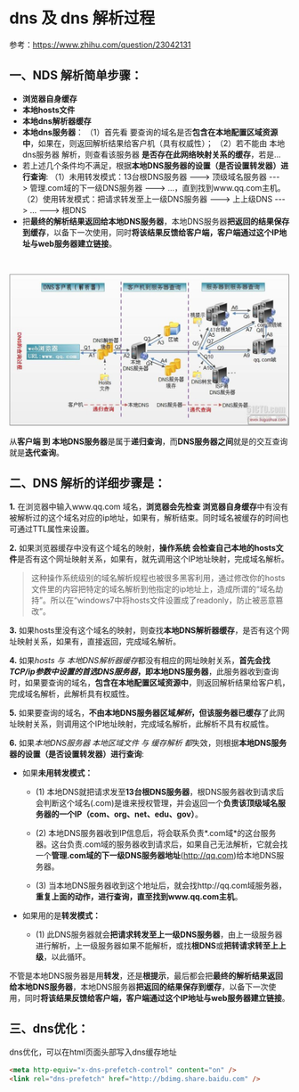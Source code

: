 # dns 及 dns 解析过程

参考：https://www.zhihu.com/question/23042131

## 一、NDS 解析简单步骤：
* **浏览器自身缓存**
* **本地hosts文件**
* **本地dns解析器缓存**
* **本地dns服务器**：
（1）首先看 要查询的域名是否**包含在本地配置区域资源中**，如果在，则返回解析结果给客户机（具有权威性）；
（2）若不能由 本地dns服务器 解析，则查看该服务器 **是否存在此网络映射关系的缓存**，若是...
* 若上述几个条件均不满足，根据**本地DNS服务器的设置（是否设置转发器）进行查询**:
（1）未用转发模式：13台根DNS服务器 ---> 顶级域名服务器 ---> 管理.com域的下一级DNS服务器 ---> ...，直到找到www.qq.com主机。
（2）使用转发模式：把请求转发至上一级DNS服务器 ---> 上上级DNS ---> ... ---> 根DNS
* 把**最终的解析结果返回给本地DNS服务器**，本地DNS服务器**把返回的结果保存到缓存**，以备下一次使用，同时**将该结果反馈给客户端，客户端通过这个IP地址与web服务器建立链接**。

<br/>

![dns解析过程](./icon/dns.jpeg)

从**客户端 到 本地DNS服务器**是属于**递归查询**，而**DNS服务器之间**就是的交互查询就是**迭代查询**。


## 二、DNS 解析的详细步骤是：

**1.** 在浏览器中输入www.qq.com 域名，**浏览器会先检查 浏览器自身缓存**中有没有被解析过的这个域名对应的ip地址，如果有，解析结束。同时域名被缓存的时间也可通过TTL属性来设置。

**2.** 如果浏览器缓存中没有这个域名的映射，**操作系统 会检查自己本地的hosts文件**是否有这个网址映射关系，如果有，就先调用这个IP地址映射，完成域名解析。 
> 这种操作系统级别的域名解析规程也被很多黑客利用，通过修改你的hosts文件里的内容把特定的域名解析到他指定的ip地址上，造成所谓的“域名劫持”。所以在“windows7中将hosts文件设置成了readonly，防止被恶意篡改”。

**3.** 如果hosts里没有这个域名的映射，则查找**本地DNS解析器缓存**，是否有这个网址映射关系，如果有，直接返回，完成域名解析。 

**4.** 如果*hosts 与 本地DNS解析器缓存*都没有相应的网址映射关系，**首先会找*TCP/ip参数中设置的首选DNS服务器*，即本地DNS服务器**，此服务器收到查询时，如果要查询的域名，**包含在本地配置区域资源中**，则返回解析结果给客户机，完成域名解析，此解析具有权威性。 

**5.** 如果要查询的域名，**不由本地DNS服务器区域*解析*，但该服务器已缓存**了此网址映射关系，则调用这个IP地址映射，完成域名解析，此解析不具有权威性。 

**6.** 如果*本地DNS服务器 本地区域文件 与 缓存解析 都*失效，则根据**本地DNS服务器的设置（是否设置转发器）进行查询**:

* 如果**未用转发模式：**

    * (1) 本地DNS就把请求发至**13台根DNS服务器**，根DNS服务器收到请求后会判断这个域名(.com)是谁来授权管理，并会返回一个**负责该顶级域名服务器的一个IP（com、org、net、edu、gov）**。

    * (2) 本地DNS服务器收到IP信息后，将会联系负责*.com域*的这台服务器。这台负责.com域的服务器收到请求后，如果自己无法解析，它就会找一个**管理.com域的下一级DNS服务器地址**(http://qq.com)给本地DNS服务器。
    
    * (3) 当本地DNS服务器收到这个地址后，就会找http://qq.com域服务器，**重复上面的动作，进行查询，直至找到www.qq.com主机**。 

* 如果用的是**转发模式：**

    * (1) 此DNS服务器就会**把请求转发至上一级DNS服务器**，由上一级服务器进行解析，上一级服务器如果不能解析，或找**根DNS**或**把转请求转至上上级**，以此循环。


不管是本地DNS服务器是用**转发**，还是**根提示**，最后都会把**最终的解析结果返回给本地DNS服务器**，本地DNS服务器**把返回的结果保存到缓存**，以备下一次使用，同时**将该结果反馈给客户端，客户端通过这个IP地址与web服务器建立链接**。

## 三、dns优化：
dns优化，可以在html页面头部写入dns缓存地址

```html
<meta http-equiv="x-dns-prefetch-control" content="on" />
<link rel="dns-prefetch" href="http://bdimg.share.baidu.com" />
```
